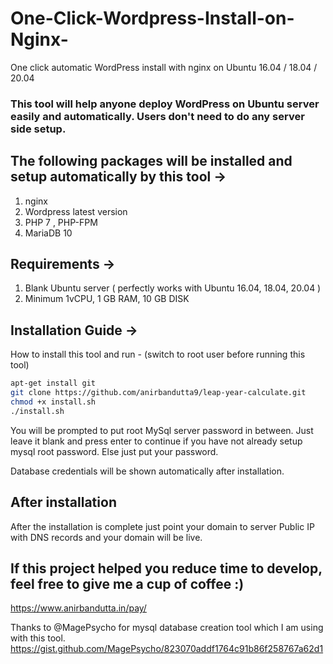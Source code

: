 # One-Click-Wordpress-Install-on-Nginx-
One click automatic WordPress install with nginx on Ubuntu 16.04 / 18.04 / 20.04 

### This tool will help anyone deploy WordPress on Ubuntu server easily and automatically. Users don't need to do any server side setup.  

## The following packages will be installed and setup automatically by this tool ->
1) nginx 
2) Wordpress latest version
3) PHP 7 ,  PHP-FPM
4) MariaDB 10

## Requirements ->
1) Blank Ubuntu server ( perfectly works with Ubuntu 16.04, 18.04, 20.04 )
2) Minimum 1vCPU, 1 GB RAM, 10 GB DISK


## Installation Guide ->

How to install this tool and run - (switch to root user before running this tool)

```sh
apt-get install git  
git clone https://github.com/anirbandutta9/leap-year-calculate.git  
chmod +x install.sh  
./install.sh  
```

You will be prompted to put root MySql server password in between. Just leave it blank and press enter to continue if you have not already setup mysql root password. Else just put your password.

Database credentials will be shown automatically after installation. 

## After installation 

After the installation is complete just point your domain to server Public IP with DNS records and your domain will be live.


## If this project helped you reduce time to develop, feel free to give me a cup of coffee :)
https://www.anirbandutta.in/pay/   


    

Thanks to @MagePsycho for mysql database creation tool which I am using with this tool.  
https://gist.github.com/MagePsycho/823070addf1764c91b86f258767a62d1

